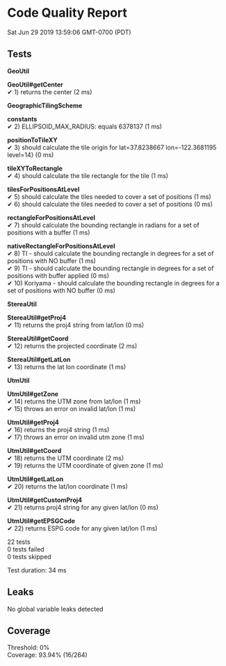 # Code Quality Report  
Sat Jun 29 2019 13:59:06 GMT-0700 (PDT)  
  
## Tests
    
**GeoUtil**  
  
**GeoUtil#getCenter**  
✔ 1) returns the center (2 ms)  
  
**GeographicTilingScheme**  
  
**constants**  
✔ 2) ELLIPSOID_MAX_RADIUS: equals 6378137 (1 ms)  
  
**positionToTileXY**  
✔ 3) should calculate the tile origin for lat=37.8238667 lon=-122.3681195 level=14} (0 ms)  
  
**tileXYToRectangle**  
✔ 4) should calculate the tile rectangle for the tile (1 ms)  
  
**tilesForPositionsAtLevel**  
✔ 5) should calculate the tiles needed to cover a set of positions (1 ms)  
✔ 6) should calculate the tiles needed to cover a set of positions (0 ms)  
  
**rectangleForPositionsAtLevel**  
✔ 7) should calculate the bounding rectangle in radians for a set of positions with a buffer (1 ms)  
  
**nativeRectangleForPositionsAtLevel**  
✔ 8) TI - should calculate the bounding rectangle in degrees for a set of positions with NO buffer (1 ms)  
✔ 9) TI - should calculate the bounding rectangle in degrees for a set of positions with buffer applied (0 ms)  
✔ 10) Koriyama - should calculate the bounding rectangle in degrees for a set of positions with NO buffer (0 ms)  
  
**StereaUtil**  
  
**StereaUtil#getProj4**  
✔ 11) returns the proj4 string from lat/lon (0 ms)  
  
**StereaUtil#getCoord**  
✔ 12) returns the projected coordinate (2 ms)  
  
**StereaUtil#getLatLon**  
✔ 13) returns the lat lon coordinate (1 ms)  
  
**UtmUtil**  
  
**UtmUtil#getZone**  
✔ 14) returns the UTM zone from lat/lon (1 ms)  
✔ 15) throws an error on invalid lat/lon (1 ms)  
  
**UtmUtil#getProj4**  
✔ 16) returns the proj4 string (1 ms)  
✔ 17) throws an error on invalid utm zone (1 ms)  
  
**UtmUtil#getCoord**  
✔ 18) returns the UTM coordinate (2 ms)  
✔ 19) returns the UTM coordinate of given zone (1 ms)  
  
**UtmUtil#getLatLon**  
✔ 20) returns the lat/lon coordinate (1 ms)  
  
**UtmUtil#getCustomProj4**  
✔ 21) returns proj4 string for any given lat/lon (0 ms)  
  
**UtmUtil#getEPSGCode**  
✔ 22) returns ESPG code for any given lat/lon (1 ms)  
  
  
22 tests  
0 tests failed  
0 tests skipped  
  
Test duration: 34 ms  
  
  
## Leaks  
No global variable leaks detected  
  
  
## Coverage  
Threshold: 0%  
Coverage: 93.94% (16/264)  
  
